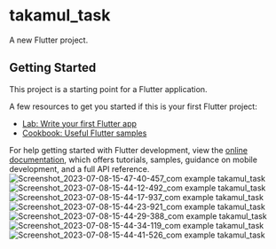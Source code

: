# takamul_task

A new Flutter project.

## Getting Started

This project is a starting point for a Flutter application.

A few resources to get you started if this is your first Flutter project:

- [Lab: Write your first Flutter app](https://docs.flutter.dev/get-started/codelab)
- [Cookbook: Useful Flutter samples](https://docs.flutter.dev/cookbook)

For help getting started with Flutter development, view the
[online documentation](https://docs.flutter.dev/), which offers tutorials,
samples, guidance on mobile development, and a full API reference.
![Screenshot_2023-07-08-15-47-40-457_com example takamul_task](https://github.com/Marwa512/Takamul_task/assets/112989189/d20e440a-be41-44ae-8d2c-3eb695ea3f3e)
![Screenshot_2023-07-08-15-44-12-492_com example takamul_task](https://github.com/Marwa512/Takamul_task/assets/112989189/af4625ca-8dd5-4c01-b418-5f6f50fed98f)
![Screenshot_2023-07-08-15-44-17-937_com example takamul_task](https://github.com/Marwa512/Takamul_task/assets/112989189/b8d6d4cd-44e4-4f97-854c-91065164eab9)
![Screenshot_2023-07-08-15-44-23-921_com example takamul_task](https://github.com/Marwa512/Takamul_task/assets/112989189/cd3f32e5-75ca-4dd7-abcf-8d0113d01425)
![Screenshot_2023-07-08-15-44-29-388_com example takamul_task](https://github.com/Marwa512/Takamul_task/assets/112989189/cc86e348-77b1-4727-b034-8303638ff529)
![Screenshot_2023-07-08-15-44-34-119_com example takamul_task](https://github.com/Marwa512/Takamul_task/assets/112989189/2c48b1b1-2d41-46bb-aabc-123a2c64907d)
![Screenshot_2023-07-08-15-44-41-526_com example takamul_task](https://github.com/Marwa512/Takamul_task/assets/112989189/c37ff174-a159-49bf-b34a-8aa205bf85ae)
